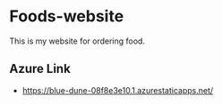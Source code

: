# Foods-website
This is my website for ordering food.
## Azure Link
- https://blue-dune-08f8e3e10.1.azurestaticapps.net/
